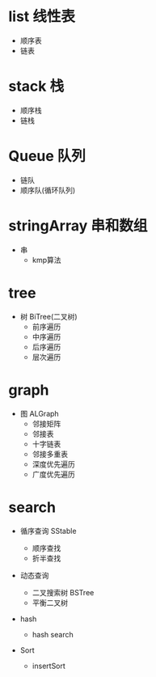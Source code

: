 # list 线性表
- 顺序表
- 链表

# stack 栈
- 顺序栈
- 链栈

# Queue 队列
- 链队
- 顺序队(循环队列)

# stringArray 串和数组
- 串
  - kmp算法

# tree
- 树 BiTree(二叉树)
  - 前序遍历
  - 中序遍历
  - 后序遍历
  - 层次遍历

# graph
- 图 ALGraph
  - 邻接矩阵
  - 邻接表
  - 十字链表
  - 邻接多重表
  - 深度优先遍历
  - 广度优先遍历

# search
- 循序查询 SStable
  - 顺序查找
  - 折半查找
- 动态查询 
  - 二叉搜索树 BSTree
  - 平衡二叉树
- hash
  - hash search

- Sort
  - insertSort

